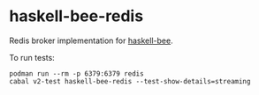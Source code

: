 # haskell-bee-redis

Redis broker implementation for [haskell-bee](https://github.com/garganscript/haskell-bee).

To run tests:
```shell
podman run --rm -p 6379:6379 redis
cabal v2-test haskell-bee-redis --test-show-details=streaming
```

